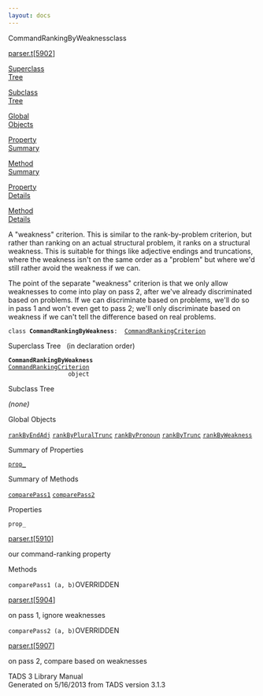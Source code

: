 ```yaml
---
layout: docs
---
```

<span class="title">CommandRankingByWeakness</span><span class="type">class</span>

[parser.t](../file/parser.t.html)\[[5902](../source/parser.t.html#5902)\]

[Superclass  
Tree](#_SuperClassTree_)

[Subclass  
Tree](#_SubClassTree_)

[Global  
Objects](#_ObjectSummary_)

[Property  
Summary](#_PropSummary_)

[Method  
Summary](#_MethodSummary_)

[Property  
Details](#_Properties_)

[Method  
Details](#_Methods_)



A "weakness" criterion. This is similar to the rank-by-problem
criterion, but rather than ranking on an actual structural problem, it
ranks on a structural weakness. This is suitable for things like
adjective endings and truncations, where the weakness isn't on the same
order as a "problem" but where we'd still rather avoid the weakness if
we can.

The point of the separate "weakness" criterion is that we only allow
weaknesses to come into play on pass 2, after we've already
discriminated based on problems. If we can discriminate based on
problems, we'll do so in pass 1 and won't even get to pass 2; we'll only
discriminate based on weakness if we can't tell the difference based on
real problems.

`class `**`CommandRankingByWeakness`**` :   `[`CommandRankingCriterion`](../object/CommandRankingCriterion.html)



<span id="_SuperClassTree_"></span>



<span class="hdln">Superclass Tree</span>   (in declaration order)



**`CommandRankingByWeakness`**  
[`CommandRankingCriterion`](../object/CommandRankingCriterion.html)  
`                 object`  
<span id="_SubClassTree_"></span>



<span class="hdln">Subclass Tree</span>  



*(none)* <span id="_ObjectSummary_"></span>



<span class="hdln">Global Objects</span>  



[`rankByEndAdj`](../object/rankByEndAdj.html) [`rankByPluralTrunc`](../object/rankByPluralTrunc.html) [`rankByPronoun`](../object/rankByPronoun.html) [`rankByTrunc`](../object/rankByTrunc.html) [`rankByWeakness`](../object/rankByWeakness.html)
<span id="_PropSummary_"></span>



<span class="hdln">Summary of Properties</span>  



[`prop_`](#prop_)



<span id="_MethodSummary_"></span>



<span class="hdln">Summary of Methods</span>  



[`comparePass1`](#comparePass1) [`comparePass2`](#comparePass2)



<span id="_Properties_"></span>



<span class="hdln">Properties</span>  



<span id="prop_"></span>

`prop_`

[parser.t](../file/parser.t.html)\[[5910](../source/parser.t.html#5910)\]



our command-ranking property



<span id="_Methods_"></span>



<span class="hdln">Methods</span>  



<span id="comparePass1"></span>

`comparePass1 (a, b)`<span class="rem">OVERRIDDEN</span>

[parser.t](../file/parser.t.html)\[[5904](../source/parser.t.html#5904)\]



on pass 1, ignore weaknesses



<span id="comparePass2"></span>

`comparePass2 (a, b)`<span class="rem">OVERRIDDEN</span>

[parser.t](../file/parser.t.html)\[[5907](../source/parser.t.html#5907)\]



on pass 2, compare based on weaknesses





TADS 3 Library Manual  
Generated on 5/16/2013 from TADS version 3.1.3


